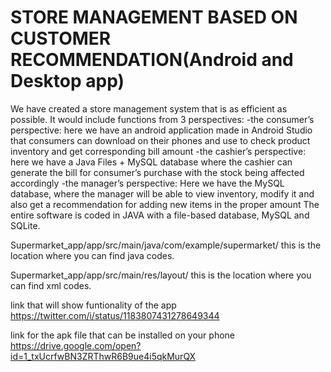 # STORE MANAGEMENT BASED ON CUSTOMER RECOMMENDATION(Android and Desktop app)
We have created a store management system that is as efficient as possible. It would include functions from 3 perspectives:
-the consumer’s perspective: here we have an android application made in Android Studio that consumers can download on their phones and use to check product inventory and get corresponding bill amount
-the cashier’s perspective: here we have a Java Files + MySQL database where the cashier can generate the bill for consumer’s purchase with the stock being affected accordingly
-the manager’s perspective: Here we have the MySQL database, where the manager will be able to view inventory, modify it and also get a recommendation for adding new items in the proper amount
The entire software is coded in JAVA with a file-based database, MySQL and SQLite.



Supermarket_app/app/src/main/java/com/example/supermarket/
this is the location where you can find java codes.

Supermarket_app/app/src/main/res/layout/
this is the location where you can find xml codes.

link that will show funtionality of the app
https://twitter.com/i/status/1183807431278649344

link for the apk file that can be installed on your phone
https://drive.google.com/open?id=1_txUcrfwBN3ZRThwR6B9ue4i5qkMurQX
